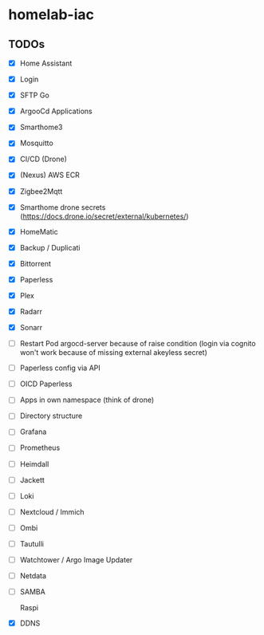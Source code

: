 # homelab-iac


## TODOs
- [x] Home Assistant
- [x] Login
- [x] SFTP Go
- [x] ArgooCd Applications
- [x] Smarthome3
- [x] Mosquitto
- [x] CI/CD (Drone)
- [x] (Nexus) AWS ECR
- [x] Zigbee2Mqtt
- [x] Smarthome drone secrets (https://docs.drone.io/secret/external/kubernetes/)
- [x] HomeMatic
- [x] Backup / Duplicati
- [x] Bittorrent
- [x] Paperless
- [x] Plex
- [x] Radarr
- [x] Sonarr

- [ ] Restart Pod argocd-server because of raise condition (login via cognito won't work because of missing external akeyless secret)
- [ ]  Paperless config via API
- [ ] OICD Paperless
- [ ] Apps in own namespace (think of drone)
- [ ] Directory structure
- [ ] Grafana
- [ ] Prometheus
- [ ] Heimdall
- [ ] Jackett
- [ ] Loki
- [ ] Nextcloud / Immich
- [ ] Ombi
- [ ] Tautulli
- [ ] Watchtower / Argo Image Updater
- [ ] Netdata
- [ ] SAMBA


  Raspi
- [x] DDNS
